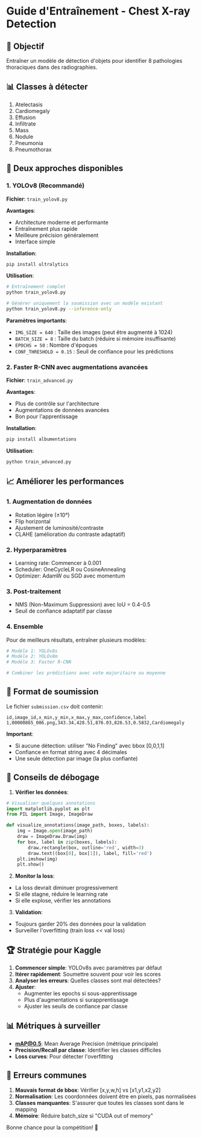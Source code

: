 # Guide d'Entraînement - Chest X-ray Detection

## 🎯 Objectif
Entraîner un modèle de détection d'objets pour identifier 8 pathologies thoraciques dans des radiographies.

## 📊 Classes à détecter
1. Atelectasis
2. Cardiomegaly
3. Effusion
4. Infiltrate
5. Mass
6. Nodule
7. Pneumonia
8. Pneumothorax

## 🚀 Deux approches disponibles

### 1. YOLOv8 (Recommandé)
**Fichier**: `train_yolov8.py`

**Avantages**:
- Architecture moderne et performante
- Entraînement plus rapide
- Meilleure précision généralement
- Interface simple

**Installation**:
```bash
pip install ultralytics
```

**Utilisation**:
```bash
# Entraînement complet
python train_yolov8.py

# Générer uniquement la soumission avec un modèle existant
python train_yolov8.py --inference-only
```

**Paramètres importants**:
- `IMG_SIZE = 640` : Taille des images (peut être augmenté à 1024)
- `BATCH_SIZE = 8` : Taille du batch (réduire si mémoire insuffisante)
- `EPOCHS = 50` : Nombre d'époques
- `CONF_THRESHOLD = 0.15` : Seuil de confiance pour les prédictions

### 2. Faster R-CNN avec augmentations avancées
**Fichier**: `train_advanced.py`

**Avantages**:
- Plus de contrôle sur l'architecture
- Augmentations de données avancées
- Bon pour l'apprentissage

**Installation**:
```bash
pip install albumentations
```

**Utilisation**:
```bash
python train_advanced.py
```

## 📈 Améliorer les performances

### 1. Augmentation de données
- Rotation légère (±10°)
- Flip horizontal
- Ajustement de luminosité/contraste
- CLAHE (amélioration du contraste adaptatif)

### 2. Hyperparamètres
- Learning rate: Commencer à 0.001
- Scheduler: OneCycleLR ou CosineAnnealing
- Optimizer: AdamW ou SGD avec momentum

### 3. Post-traitement
- NMS (Non-Maximum Suppression) avec IoU = 0.4-0.5
- Seuil de confiance adaptatif par classe

### 4. Ensemble
Pour de meilleurs résultats, entraîner plusieurs modèles:
```python
# Modèle 1: YOLOv8s
# Modèle 2: YOLOv8m
# Modèle 3: Faster R-CNN

# Combiner les prédictions avec vote majoritaire ou moyenne
```

## 📝 Format de soumission

Le fichier `submission.csv` doit contenir:
```csv
id,image_id,x_min,y_min,x_max,y_max,confidence,label
1,00000865_006.png,343.34,428.51,876.03,826.53,0.5832,Cardiomegaly
```

**Important**:
- Si aucune détection: utiliser "No Finding" avec bbox [0,0,1,1]
- Confiance en format string avec 4 décimales
- Une seule détection par image (la plus confiante)

## 🔧 Conseils de débogage

1. **Vérifier les données**:
```python
# Visualiser quelques annotations
import matplotlib.pyplot as plt
from PIL import Image, ImageDraw

def visualize_annotations(image_path, boxes, labels):
    img = Image.open(image_path)
    draw = ImageDraw.Draw(img)
    for box, label in zip(boxes, labels):
        draw.rectangle(box, outline='red', width=3)
        draw.text((box[0], box[1]), label, fill='red')
    plt.imshow(img)
    plt.show()
```

2. **Monitor la loss**:
- La loss devrait diminuer progressivement
- Si elle stagne, réduire le learning rate
- Si elle explose, vérifier les annotations

3. **Validation**:
- Toujours garder 20% des données pour la validation
- Surveiller l'overfitting (train loss << val loss)

## 🏆 Stratégie pour Kaggle

1. **Commencer simple**: YOLOv8s avec paramètres par défaut
2. **Itérer rapidement**: Soumettre souvent pour voir les scores
3. **Analyser les erreurs**: Quelles classes sont mal détectées?
4. **Ajuster**: 
   - Augmenter les epochs si sous-apprentissage
   - Plus d'augmentations si surapprentissage
   - Ajuster les seuils de confiance par classe

## 📊 Métriques à surveiller

- **mAP@0.5**: Mean Average Precision (métrique principale)
- **Precision/Recall par classe**: Identifier les classes difficiles
- **Loss curves**: Pour détecter l'overfitting

## 🚨 Erreurs communes

1. **Mauvais format de bbox**: Vérifier [x,y,w,h] vs [x1,y1,x2,y2]
2. **Normalisation**: Les coordonnées doivent être en pixels, pas normalisées
3. **Classes manquantes**: S'assurer que toutes les classes sont dans le mapping
4. **Mémoire**: Réduire batch_size si "CUDA out of memory"

Bonne chance pour la compétition! 🎯